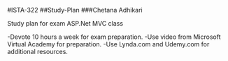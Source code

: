 #ISTA-322
##Study-Plan
###Chetana Adhikari


Study plan for exam ASP.Net MVC class

-Devote 10 hours a week for exam preparation.
-Use video from Microsoft Virtual Academy for preparation.
-Use Lynda.com and Udemy.com for additional resources.